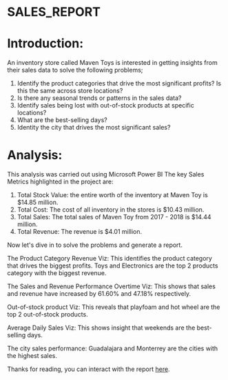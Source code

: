 # SALES_REPORT
# Introduction: 
An inventory store called Maven Toys is interested in getting insights from their sales data to solve the following problems;
1. Identify the product categories that drive the most significant profits? Is this the same across store locations?
2. Is there any seasonal trends or patterns in the sales data?
3. Identify sales being lost with out-of-stock products at specific locations?
4. What are the best-selling days?
5. Identity the city that drives the most significant sales?

# Analysis:
This analysis was carried out using Microsoft Power BI
The key Sales Metrics highlighted in the project are:
1. Total Stock Value: the entire worth of the inventory at Maven Toy is $14.85 million.
2. Total Cost: The cost of all inventory in the stores is $10.43 million.
3. Total Sales: The total sales of Maven Toy from 2017 - 2018 is $14.44 million.
5. Total Revenue: The revenue is $4.01 million.

Now let's dive in to solve the problems and generate a report.

The Product Category Revenue Viz: This identifies the product category that drives the biggest profits. Toys and Electronics are the top 2 products category with the biggest revenue.

The Sales and Revenue Performance Overtime Viz: This shows that sales and revenue have increased by 61.60% and 47.18% respectively.

Out-of-stock product Viz: This reveals that playfoam and hot wheel are the top 2 out-of-stock products.

Average Daily Sales Viz: This shows insight that weekends are the best-selling days.

The city sales performance: Guadalajara and Monterrey are the cities with the highest sales.


Thanks for reading, you can interact with the report [here](https://app.powerbi.com/view?r=eyJrIjoiN2EwNDRiMDQtNTEyMi00YTUwLWFkODgtOTNmYmRiNDdjMmQ5IiwidCI6ImViMGI4MDY5LTllODUtNGU5Yi05ODVhLTBkZjBiNDQ4NmU0MiJ9).
